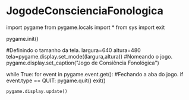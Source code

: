 # JogodeConscienciaFonologica
import pygame
from pygame.locals import *
from sys import exit

pygame.init()

#Definindo o tamanho da tela.
largura=640
altura=480
tela=pygame.display.set_mode((largura,altura))
#Nomeando o jogo.
pygame.display.set_caption("Jogo de Consiência Fonológica")

while True:
    for event in pygame.event.get():
        #Fechando a aba do jogo.
        if event.type == QUIT:
            pygame.quit()
            exit()
    
    pygame.display.update()
